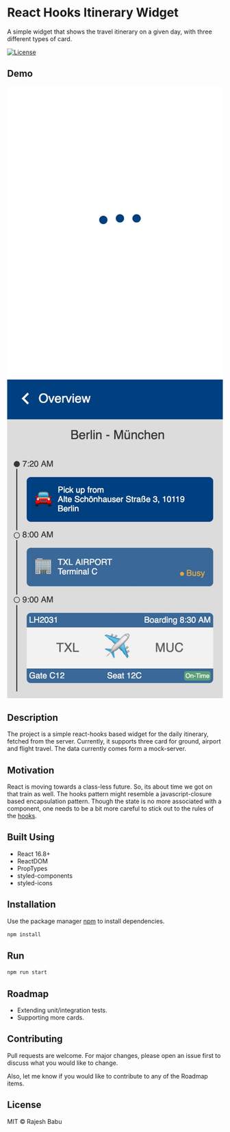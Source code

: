 # React Hooks Itinerary Widget
A simple widget that shows the travel itinerary on a given day, with three different types of card. 

<p>
  <a href="https://github.com/rajeshdavidbabu/react-hooks-itinerary-widget/blob/master/LICENSE">
    <img src="https://img.shields.io/npm/l/express.svg?maxAge=2592000&style=flat-square"
         alt="License">
  </a>
</p>

## Demo
![](https://github.com/rajeshdavidbabu/react-hooks-itinerary-widget/blob/master/demo/loading.jpg "Loading...") ![](https://github.com/rajeshdavidbabu/react-hooks-itinerary-widget/blob/master/demo/itinerary.jpg "Itinerary Cards")

## Description
The project is a simple react-hooks based widget for the daily itinerary, fetched from the server. Currently, it supports three card for ground, airport and flight travel. The data currently comes form a mock-server.

## Motivation
React is moving towards a class-less future. So, its about time we got on that train as well. The hooks pattern might resemble a javascript-closure based encapsulation pattern. Though the state is no more associated with a component, one needs to be a bit more careful to stick out to the rules of the [hooks](https://reactjs.org/docs/hooks-intro.html). 

## Built Using
- React 16.8+
- ReactDOM
- PropTypes
- styled-components
- styled-icons

## Installation

Use the package manager [npm](https://www.npmjs.com/get-npm) to install dependencies.

```bash
npm install
```
## Run

```bash
npm run start
```

## Roadmap
- Extending unit/integration tests.
- Supporting more cards.

## Contributing
Pull requests are welcome. For major changes, please open an issue first to discuss what you would like to change.

Also, let me know if you would like to contribute to any of the Roadmap items.

## License

MIT © Rajesh Babu

